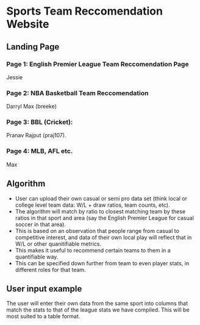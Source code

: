# Sports Team Reccomendation Website

## Landing Page

### Page 1: English Premier League Team Reccomendation Page
Jessie
### Page 2: NBA Basketball Team Reccomendation
Darryl Max (breeke)
### Page 3: BBL (Cricket):
Pranav Rajput (praj107).

### Page 4: MLB, AFL etc. 
Max

## Algorithm

- User can upload their own casual or semi pro data set (think local or college level team data: W/L + draw ratios, team counts, etc).
- The algorithm will match by ratio to closest matching team by these ratios in that sport and area (say the English Premier League for casual soccer in that area).
- This is based on an observation that people range from casual to competitive interest, and data of their own local play will reflect that in W/L or other quanitifiable metrics.
- This makes it useful to recommend certain teams to them in a quantifiable way.
- This can be specified down further from team to even player stats, in different roles for that team.

## User input example
The user will enter their own data from the same sport into columns that match the stats to that of the league stats we have compiled.
This will be most suited to a table format.
